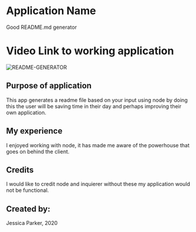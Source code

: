 # Application Name
  Good README.md generator 
  
 # Video Link to working application
 ![README-GENERATOR](https://user-images.githubusercontent.com/68556793/100796192-dfc9be00-33e5-11eb-945d-b6ee14a33c64.gif)
 
 ## Purpose of application
  This app generates a readme file based on your input using node by doing this the user will be saving time in their day and perhaps improving their own application.
  
 ## My experience 
  I enjoyed working with node, it has made me aware of the powerhouse that goes on behind the client.
  

 ## Credits
  I would like to credit node and inquierer without these my application would not be functional.
  
  ## Created by:
  Jessica Parker, 2020
  
 
 
 
 
  
  
  
  
